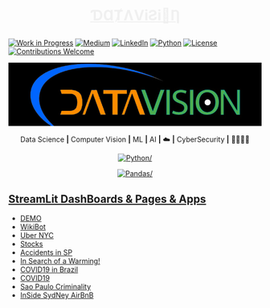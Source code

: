 <!--
https://github.com/Envoy-VC/awesome-badges
https://dev.to/envoy_/series/18228
-->
# <p align=center><font color=#F0F0F0 font-family=Georgia><ins>ƊⱭȾɅViƧi🧿Ƞ</ins></font></p>

[![Work in Progress](     https://img.shields.io/badge/-FF103F?style=flat&logo=icloud&logoColor=FFFFFF&label=Work%20in%20Progress&labelColor=FF103F&color=FF103F)](https://github.com/kauefs/)
[![Medium](               https://img.shields.io/badge/-000000?logo=medium&logoColor=FFFFFF)](      https://medium.com/@kauefs)
[![LinkedIn](             https://img.shields.io/badge/-0077B5?logo=linkedin&logoColor=FFFFFF)](    https://www.linkedin.com/in/kauefs/)
[![Python](               https://img.shields.io/badge/-3-4584B6?logo=python&logoColor=FFDE57&labelColor=4584B6&color=646464)](                                                                                                                                  https://www.python.org/)
[![License](              https://img.shields.io/github/license/kauefs/StreamLit?style=flat&logo=apache&logoColor=CB2138&label=License&labelColor=6D6E71&color=D22128)](https://www.apache.org/licenses/LICENSE-2.0)
[![Contributions Welcome](https://img.shields.io/badge/Welcome-4CAF50?logo=apple&logoColor=FFFFFF&label=Contributions&labelColor=6D6E71&color=4CAF50)](https://github.com/kauefs/portfolio/issues)

![ƊⱭȾɅViƧi🧿Ƞ](img/DataVision3.png)

<p align=center>Data Science <b>|</b> Computer Vision <b>|</b> ML <b>|</b> AI <b>|</b> ☁️ <b>|</b> CyberSecurity <b>|</b> 👨🏻‍💻</p>

<!--<p align=center><a href=https://www.python.org/ target=_blank rel=noreferrer><img src=https://raw.githubusercontent.com/danielcranney/readme-generator/main/public/icons/skills/python-colored.svg width=35 height=35 alt=Python/></p>-->

<p align=center><a href=https://www.python.org/    target=_blank rel=noreferrer><img src=https://www.python.org/static/img/python-logo.png    width=10% alt=Python/></p>

<p align=center><a href=https://pandas.pydata.org/ target=_blank rel=noreferrer><img src=https://pandas.pydata.org/static/img/pandas_white.svg width=10% alt=Pandas/></p>

## <ins>StreamLit DashBoards & Pages & Apps</ins>

* [DEMO](https://daemon.streamlit.app/)
* [WikiBot](https://wikib0t.streamlit.app/)
* [Uber NYC](https://ubernyc.streamlit.app/)
* [Stocks](https://sto-cks.streamlit.app/)
* [Accidents in SP](https://accidentssp.streamlit.app/)
* [In Search of a Warming!](https://warming.streamlit.app/)
* [COVID19 in Brazil](https://covid19br.streamlit.app/)
* [COVID19](https://covid19charts.streamlit.app/)
* [Sao Paulo Criminality](https://criminality.streamlit.app/)
* [InSide SydNey AirBnB](https://sydney.streamlit.app/)
<!--
<br>

> In order to view the projects:

```shell
pip install streamlit
streamlit run {path}filename.py
```
